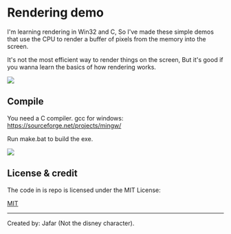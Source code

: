 
# Rendering demo

I'm learning rendering in Win32 and C, So I've made these simple demos that use the CPU to render a buffer of pixels from the memory into the screen.

It's not the most efficient way to render things on the screen, But it's good if you wanna learn the basics of how rendering works.


![](https://user-images.githubusercontent.com/88181694/156913186-aaef8017-804b-47c9-8391-af225107908f.png)



## Compile
You need a C compiler. gcc for windows: https://sourceforge.net/projects/mingw/

Run make.bat to build the exe.

![](https://user-images.githubusercontent.com/88181694/156914817-83f808c3-0be4-4572-91bc-b77a8b1e3f4f.jpg)
## License & credit
The code in is repo is licensed under the MIT License:

[MIT](https://choosealicense.com/licenses/mit/)

_______


Created by: Jafar (Not the disney character).
